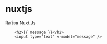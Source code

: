 # nuxtjs
ฝึกเขียน Nuxt.Js

```nuxt
    <h2>{{ message }}</h2>
    <input type="text" v-model="message" />

```
